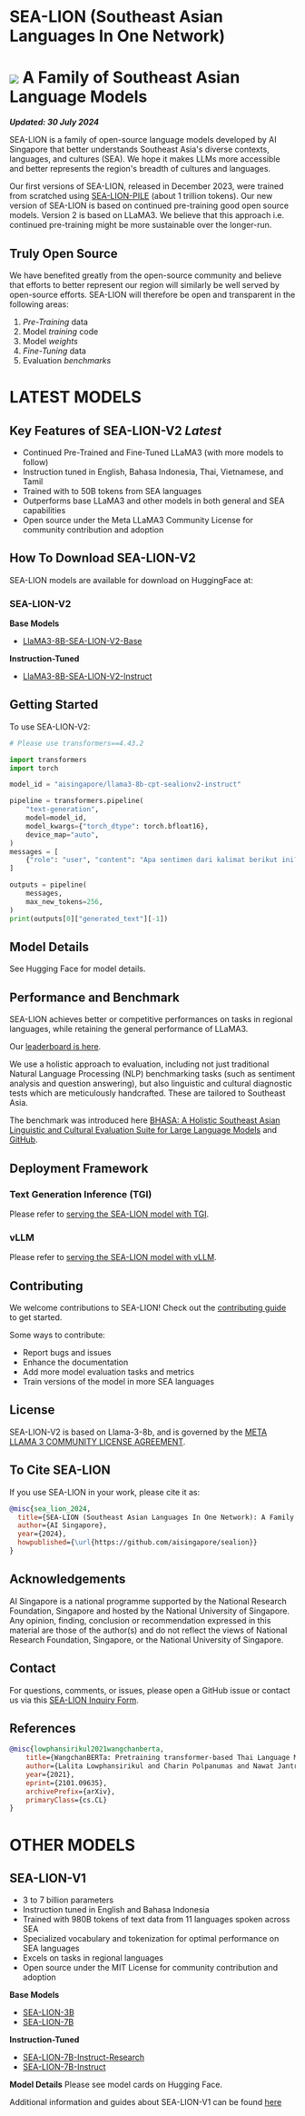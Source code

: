 # SEA-LION (Southeast Asian Languages In One Network)

# <img align="center" src="images/purple_sealion-64x64.png"> A Family of Southeast Asian Language Models

***Updated: 30 July 2024***

SEA-LION is a family of open-source language models developed by AI Singapore that better understands Southeast Asia's diverse contexts, languages, and cultures (SEA). We hope it makes LLMs more accessible and better represents the region's breadth of cultures and languages.

Our first versions of SEA-LION, released in December 2023, were trained from scratched using [SEA-LION-PILE](https://huggingface.co/datasets/aisingapore/sea-lion-pile) (about 1 trillion tokens). Our new version of SEA-LION is based on continued pre-training good open source models. Version 2 is based on LLaMA3. We believe that this approach i.e. continued pre-training might be more sustainable over the longer-run. 

## Truly Open Source

We have benefited greatly from the open-source community and believe that efforts to better represent our region will similarly be well served by open-source efforts. SEA-LION will therefore be open and transparent in the following areas:

1. *Pre-Training* data
2. Model *training* code
3. Model *weights*
4. *Fine-Tuning* data
5. Evaluation *benchmarks*

# LATEST MODELS

## Key Features of SEA-LION-V2 *Latest*

- Continued Pre-Trained and Fine-Tuned LLaMA3 (with more models to follow)
- Instruction tuned in English, Bahasa Indonesia, Thai, Vietnamese, and Tamil 
- Trained with to 50B tokens from SEA languages
- Outperforms base LLaMA3 and other models in both general and SEA capabilities
- Open source under the Meta LLaMA3 Community License for community contribution and adoption

## How To Download SEA-LION-V2

SEA-LION models are available for download on HuggingFace at:

### SEA-LION-V2
**Base Models**
* [LlaMA3-8B-SEA-LION-V2-Base](https://huggingface.co/aisingapore/llama3-8b-cpt-sealionv2-base)

**Instruction-Tuned**
* [LlaMA3-8B-SEA-LION-V2-Instruct](https://huggingface.co/aisingapore/llama3-8b-cpt-sealionv2-instruct)

## Getting Started

To use SEA-LION-V2:

```python
# Please use transformers==4.43.2

import transformers
import torch

model_id = "aisingapore/llama3-8b-cpt-sealionv2-instruct"

pipeline = transformers.pipeline(
    "text-generation",
    model=model_id,
    model_kwargs={"torch_dtype": torch.bfloat16},
    device_map="auto",
)
messages = [
    {"role": "user", "content": "Apa sentimen dari kalimat berikut ini?\nKalimat: Buku ini sangat membosankan.\nJawaban: "},
]

outputs = pipeline(
    messages,
    max_new_tokens=256,
)
print(outputs[0]["generated_text"][-1])

```

## Model Details
See Hugging Face for model details.

## Performance and Benchmark

SEA-LION achieves better or competitive performances on tasks in regional languages, while retaining the general performance of LLaMA3.

Our [leaderboard is here](https://leaderboard.sea-lion.ai).

We use a holistic approach to evaluation, including not just traditional Natural Language Processing (NLP) benchmarking tasks (such as sentiment analysis and question answering), but also linguistic and cultural diagnostic tests which are meticulously handcrafted. These are tailored to Southeast Asia.

The benchmark was introduced here [BHASA: A Holistic Southeast Asian Linguistic and Cultural Evaluation Suite for Large Language Models](https://arxiv.org/abs/2309.06085v2) and [GitHub](https://github.com/aisingapore/bhasa).

## Deployment Framework

### Text Generation Inference (TGI)

Please refer to [serving the SEA-LION model with TGI](https://github.com/aisingapore/sealion-tgi).

### vLLM

Please refer to [serving the SEA-LION model with vLLM](https://github.com/aisingapore/sealion-vllm).


## Contributing

We welcome contributions to SEA-LION! Check out the [contributing guide](CONTRIBUTING.md) to get started.

Some ways to contribute:

- Report bugs and issues
- Enhance the documentation
- Add more model evaluation tasks and metrics
- Train versions of the model in more SEA languages

## License

SEA-LION-V2 is based on Llama-3-8b, and is governed by the [META LLAMA 3 COMMUNITY LICENSE AGREEMENT](LICENSE).

## To Cite SEA-LION

If you use SEA-LION in your work, please cite it as:

```bibtex
@misc{sea_lion_2024,
  title={SEA-LION (Southeast Asian Languages In One Network): A Family of Large Language Models for Southeast Asia},
  author={AI Singapore},
  year={2024},
  howpublished={\url{https://github.com/aisingapore/sealion}}
}
```

## Acknowledgements

AI Singapore is a national programme supported by the National Research Foundation, Singapore and hosted by the National University of Singapore.
Any opinion, finding, conclusion or recommendation expressed in this material are those of the author(s) and do not reflect the views of National Research Foundation, Singapore, or the National University of Singapore.

## Contact

For questions, comments, or issues, please open a GitHub issue or contact us via this [SEA-LION Inquiry Form](https://forms.gle/sLCUVb95wmGf43hi6).

## References

```bibtex
@misc{lowphansirikul2021wangchanberta,
    title={WangchanBERTa: Pretraining transformer-based Thai Language Models},
    author={Lalita Lowphansirikul and Charin Polpanumas and Nawat Jantrakulchai and Sarana Nutanong},
    year={2021},
    eprint={2101.09635},
    archivePrefix={arXiv},
    primaryClass={cs.CL}
}
```
# OTHER MODELS

## SEA-LION-V1

- 3 to 7 billion parameters 
- Instruction tuned in English and Bahasa Indonesia
- Trained with 980B tokens of text data from 11 languages spoken across SEA
- Specialized vocabulary and tokenization for optimal performance on SEA languages
- Excels on tasks in regional languages
- Open source under the MIT License for community contribution and adoption


**Base Models**
* [SEA-LION-3B](https://huggingface.co/aisingapore/sea-lion-3b)
* [SEA-LION-7B](https://huggingface.co/aisingapore/sea-lion-7b)

**Instruction-Tuned**
* [SEA-LION-7B-Instruct-Research](https://huggingface.co/aisingapore/sea-lion-7b-instruct-research)
* [SEA-LION-7B-Instruct](https://huggingface.co/aisingapore/sea-lion-7b-instruct)

**Model Details**
Please see model cards on Hugging Face.

Additional information and guides about SEA-LION-V1 can be found [here](sea-lion-v1/SEALIONV1_README.md)